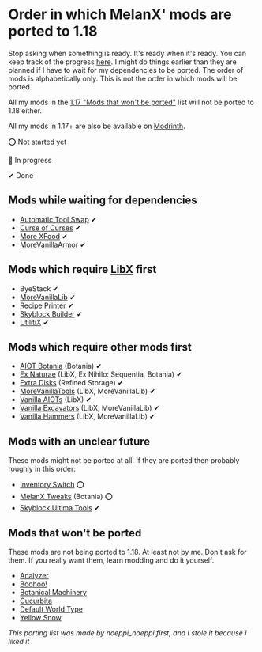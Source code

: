 # Order in which MelanX' mods are ported to 1.18

Stop asking when something is ready. It's ready when it's ready. You can keep track of the progress [here](https://melanx.github.io/Mod-Wikis/porting-information/1.18/).
I might do things earlier than they are planned if I have to wait for my dependencies to be ported.
The order of mods is alphabetically only. This is not the order in which mods will be ported.

All my mods in the [1.17 "Mods that won't be ported"](https://melanx.github.io/Mod-Wikis/porting-information/1.17/#mods-that-wont-be-ported)
list will not be ported to 1.18 either.

All my mods in 1.17+ are also be available on [Modrinth](https://modrinth.com/user/MelanX).

⭕ Not started yet

🔁 In progress

✔ Done

## Mods while waiting for dependencies
- [Automatic Tool Swap](https://modrinth.com/mod/automatic-tool-swap) ✔
- [Curse of Curses](https://modrinth.com/mod/curse-of-curses) ✔
- [More XFood](https://modrinth.com/mod/morexfood) ✔
- [MoreVanillaArmor](https://modrinth.com/mod/morevanillaarmor) ✔

## Mods which require [LibX](https://github.com/ModdingX/LibX/tree/future "Progress of porting") first
- ByeStack ✔
- [MoreVanillaLib](https://modrinth.com/mod/morevanillalib) ✔
- [Recipe Printer](https://modrinth.com/mod/recipe-printer) ✔
- [Skyblock Builder](https://modrinth.com/mod/skyblock-builder) ✔
- [UtilitiX](https://modrinth.com/mod/utilitix) ✔

## Mods which require other mods first
- [AIOT Botania](https://modrinth.com/mod/aiot-botania) (Botania) ✔
- [Ex Naturae](https://modrinth.com/mod/ex-naturae) (LibX, Ex Nihilo: Sequentia, Botania) ✔
- [Extra Disks](https://modrinth.com/mod/extra-disks) (Refined Storage) ✔
- [MoreVanillaTools](https://modrinth.com/mod/morevanillatools) (LibX, MoreVanillaLib) ✔
- [Vanilla AIOTs](https://modrinth.com/mod/vanilla-aiots) (LibX) ✔
- [Vanilla Excavators](https://www.curseforge.com/minecraft/mc-mods/vanilla-excavators-forge) (LibX, MoreVanillaLib) ✔
- [Vanilla Hammers](https://www.curseforge.com/minecraft/mc-mods/vanilla-hammers-forge) (LibX, MoreVanillaLib) ✔

## Mods with an unclear future

These mods might not be ported at all. If  they are ported then probably roughly in this order:

- [Inventory Switch](https://github.com/MelanX/InventorySwitch) ⭕
- [MelanX Tweaks](https://www.curseforge.com/minecraft/mc-mods/melanx-tweaks) (Botania) ⭕
- [Skyblock Ultima Tools](https://www.curseforge.com/minecraft/mc-mods/skyblock-ultima-tools) ✔

## Mods that won't be ported

These mods are not being ported to 1.18. At least not by me. Don't ask for them. If you really want them, learn modding
and do it yourself.

- [Analyzer](https://www.curseforge.com/minecraft/mc-mods/analyzer)
- [Boohoo!](https://www.curseforge.com/minecraft/mc-mods/boohoo)
- [Botanical Machinery](https://www.curseforge.com/minecraft/mc-mods/botanical-machinery)
- [Cucurbita](https://www.curseforge.com/minecraft/mc-mods/cucurbita)
- [Default World Type](https://www.curseforge.com/minecraft/mc-mods/defaultworldtype)
- [Yellow Snow](https://www.curseforge.com/minecraft/mc-mods/yellow-snow)


*This porting list was made by noeppi_noeppi first, and I stole it because I liked it*
